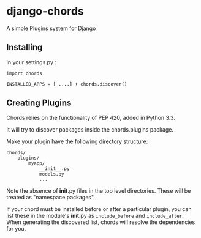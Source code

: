 # django-chords
A simple Plugins system for Django

Installing
----------

In your settings.py :

    import chords

    INSTALLED_APPS = [ ....] + chords.discover()


Creating Plugins
----------------

Chords relies on the functionality of PEP 420, added in Python 3.3.

It will try to discover packages inside the chords.plugins package.

Make your plugin have the following directory structure:

    chords/
        plugins/
            myapp/
                __init__.py
                models.py
                ...

Note the absence of __init__.py files in the top level directories. These will
be treated as "namespace packages".

If your chord must be installed before or after a particular plugin, you can
list these in the module's __init__.py as `include_before` and `include_after`.
When generating the discovered list, chords will resolve the dependencies for
you.
